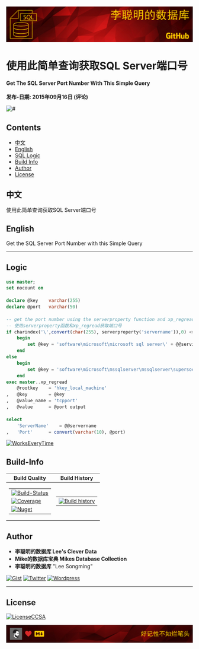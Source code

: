 ![CLEVER DATA GIT REPO](https://raw.githubusercontent.com/LiCongMingDeShujuku/git-resources/master/0-clever-data-github.png "李聪明的数据库")

# 使用此简单查询获取SQL Server端口号
#### Get The SQL Server Port Number With This Simple Query
**发布-日期: 2015年09月16日 (评论)**

![#](images/##############?raw=true "#")

## Contents

- [中文](#中文)
- [English](#English)
- [SQL Logic](#Logic)
- [Build Info](#Build-Info)
- [Author](#Author)
- [License](#License) 


## 中文
使用此简单查询获取SQL Server端口号

## English
Get the SQL Server Port Number with this Simple Query

---
## Logic
```SQL
use master;
set nocount on
 
declare @key    varchar(255)
declare @port   varchar(50)
 
-- get the port number using the serverproperty function and xp_regread
-- 使用serverproperty函数和xp_regread获取端口号
if charindex('\',convert(char(255), serverproperty('servername')),0) <>0
    begin
        set @key = 'software\microsoft\microsoft sql server\' + @@servicename + '\mssqlserver\supersocketnetlib\tcp'
    end
else
    begin
        set @key = 'software\microsoft\mssqlserver\mssqlserver\supersocketnetlib\tcp'
    end
exec master..xp_regread
    @rootkey    = 'hkey_local_machine'
,   @key        = @key
,   @value_name = 'tcpport'
,   @value      = @port output
 
select
    'ServerName'    = @@servername
,   'Port'      = convert(varchar(10), @port)


```



[![WorksEveryTime](https://forthebadge.com/images/badges/60-percent-of-the-time-works-every-time.svg)](https://shitday.de/)

## Build-Info

| Build Quality | Build History |
|--|--|
|<table><tr><td>[![Build-Status](https://ci.appveyor.com/api/projects/status/pjxh5g91jpbh7t84?svg?style=flat-square)](#)</td></tr><tr><td>[![Coverage](https://coveralls.io/repos/github/tygerbytes/ResourceFitness/badge.svg?style=flat-square)](#)</td></tr><tr><td>[![Nuget](https://img.shields.io/nuget/v/TW.Resfit.Core.svg?style=flat-square)](#)</td></tr></table>|<table><tr><td>[![Build history](https://buildstats.info/appveyor/chart/tygerbytes/resourcefitness)](#)</td></tr></table>|

## Author

- **李聪明的数据库 Lee's Clever Data**
- **Mike的数据库宝典 Mikes Database Collection**
- **李聪明的数据库** "Lee Songming"

[![Gist](https://img.shields.io/badge/Gist-李聪明的数据库-<COLOR>.svg)](https://gist.github.com/congmingshuju)
[![Twitter](https://img.shields.io/badge/Twitter-mike的数据库宝典-<COLOR>.svg)](https://twitter.com/mikesdatawork?lang=en)
[![Wordpress](https://img.shields.io/badge/Wordpress-mike的数据库宝典-<COLOR>.svg)](https://mikesdatawork.wordpress.com/)

---
## License
[![LicenseCCSA](https://img.shields.io/badge/License-CreativeCommonsSA-<COLOR>.svg)](https://creativecommons.org/share-your-work/licensing-types-examples/)

![Lee Songming](https://raw.githubusercontent.com/LiCongMingDeShujuku/git-resources/master/1-clever-data-github.png "李聪明的数据库")

